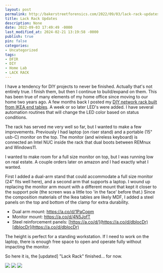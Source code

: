 ```yaml
---
layout: post
permalink: http://bakerstreetforensics.com/2022/09/03/lack-rack-updates/
title: Lack Rack Updates
description: None
date: 2022-09-03 17:49:49 -0000
last_modified_at: 2024-02-21 13:19:58 -0000
publish: true
pin: false
categories:
- Uncategorized
tags:
- DFIR
- DIY
- Home Lab
- LACK RACK
---
```

I have a tendency for DIY projects to never be finished. Actually that's not entirely true. I finish them, but then I continue to build/expand on them. This has been true of many elements of my home office since moving to our home two years ago. A few months back I posted my [DIY network rack built from IKEA end tables](https://bakerstreetforensics.com/2022/02/28/diy-home-network-rack-the-lack-rack/). A week or so later LED's were added. I have several automation routines that will change the LED color based on status conditions.

The rack has served me very well so far, but I wanted to make a few improvements. Previously I had laptop (on riser stand) and a portable (15" usb-C) monitor on the top. The monitor (and wireless keyboard) is connected an Intel NUC inside the rack that dual boots between REMnux and Windows11.

I wanted to make room for a full size monitor on top, but I was running low on real estate. A couple orders later on amazon and I had exactly what I wanted.

First I added a dual-arm stand that could accommodate a full size monitor (24" fits well here), and a second arm that supports a laptop. I wound up replacing the monitor arm mount with a different mount that kept it closer to the support pole (the screen was a little too 'in the face' before that.) Since the composition materials of the Ikea tables are likely MDF, I added a steel panels on the top and bottom of the clamp for extra durability.

  * Dual arm mount: <https://a.co/d/1PaCopm>
  * Monitor mount: [https://](https://a.co/d/4N5JofT)[a.co](https://a.co/d/4N5JofT)[/d/4N5JofT](https://a.co/d/4N5JofT)
  * Steel reinforcement panels: [https://a.co/d/](https://a.co/d/dbIocDr)[dbIocDr](https://a.co/d/dbIocDr)



The height is perfect for a standing workstation. If I need to work on the laptop, there is enough free space to open and operate fully without impacting the monitor. 

So here it is, the [updated] "Lack Rack" finished... for now.

![](https://bakerstreetforensics.com/wp-content/uploads/2022/09/img_7049.jpg?w=576) ![](https://bakerstreetforensics.com/wp-content/uploads/2022/09/img_7051.jpg?w=576) ![](https://bakerstreetforensics.com/wp-content/uploads/2022/09/img_7052.jpg?w=576)

